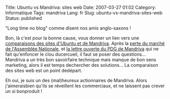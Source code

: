 Title: Ubuntu vs Mandriva: sites web
Date: 2007-03-27 01:02
Category: Informatique
Tags: mandriva
Lang: fr
Slug: ubuntu-vs-mandriva-sites-web
Status: published

"Long time no blog" comme disent nos amis anglo-saxons !

Bon, là c'est pour la bonne cause, vous donner un lien vers une [comparaisons des sites d'Ubuntu et de Mandriva](http://www.chevrel.org/fr/carnet/index.php?2007/03/20/652-mandrivacom-face-a-ubuntucom). Après la [perte du marché de l'Assemblée Nationale](http://standblog.org/blog/post/2007/03/09/Les-deputes-passeraient-sous-Ubuntu-et-utiliseraient-donc-Firefox-et-Thunderbird), et [la lettre ouverte du PDG de Mandriva](http://corp.mandriva.com/webteam/2007/03/23/lettre-ouverte-aux-deputes-de-lassemblee-nationale/) qui ne fait qu'enfoncer le clou ducercueil, il faut se poser des questions...  Mandriva a un très bon savoirfaire technique mais manque de bon sens marketing, alors il est temps dechercher des solutions... La comparaison des sites web est un point dedépart.

Eh oui, je suis un des (mal)heureux actionnaires de Mandriva. Alors j'aimeraisbien qu'ils se réveillent les commerciaux, et ne laissent pas crever un si bonproduit !
